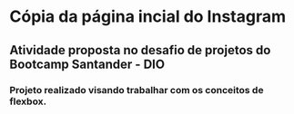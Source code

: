 # Cópia da página incial do Instagram

## Atividade proposta no desafio de projetos do Bootcamp Santander - DIO

### Projeto realizado visando trabalhar com os conceitos de flexbox. 
